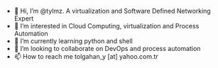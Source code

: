 - 👋 Hi, I’m @tylmz. A virtualization and Software Defined Networking Expert
- 👀 I’m interested in Cloud Computing, virtualization and Process Automation
- 🌱 I’m currently learning python and shell
- 💞️ I’m looking to collaborate on DevOps and process automation
- 📫 How to reach me tolgahan_y [at] yahoo.com.tr

<!---
tylmz/tylmz is a ✨ special ✨ repository because its `README.md` (this file) appears on your GitHub profile.
You can click the Preview link to take a look at your changes.
--->

